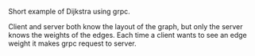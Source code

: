 Short example of Dijkstra using grpc.

Client and server both know the layout of the graph, but only the server knows the weights of the edges.
Each time a client wants to see an edge weight it makes grpc request to server.
